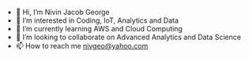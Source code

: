 - 👋 Hi, I’m Nivin Jacob George
- 👀 I’m interested in Coding, IoT, Analytics and Data
- 🌱 I’m currently learning AWS and Cloud Computing
- 💞️ I’m looking to collaborate on Advanced Analytics and Data Science
- 📫 How to reach me nivgeo@yahoo.com

<!---
nivingeo/nivingeo is a ✨ special ✨ repository because its `README.md` (this file) appears on your GitHub profile.
You can click the Preview link to take a look at your changes.
--->
